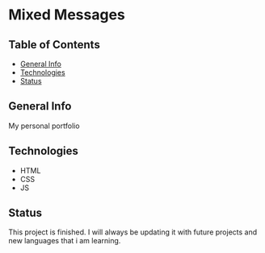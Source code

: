 # Mixed Messages 

## Table of Contents
 * [General Info](#general-info)
 * [Technologies](#technologies)
 * [Status](#status)

## General Info
My personal portfolio

## Technologies
 * HTML
 * CSS
 * JS

## Status
This project is finished. I will always be updating it with future projects and new languages that i am learning.